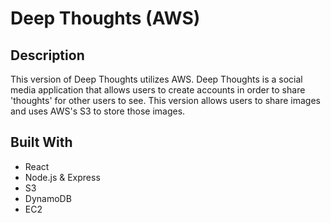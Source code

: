 # Deep Thoughts (AWS)
## Description
This version of Deep Thoughts utilizes AWS. Deep Thoughts is a social media application that allows users to create accounts in order to share 'thoughts' for other users to see. This version allows users to share images and uses AWS's S3 to store those images.
## Built With
* React
* Node.js & Express
* S3
* DynamoDB
* EC2